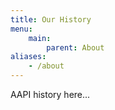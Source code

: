 ```yaml
---
title: Our History
menu: 
    main:
        parent: About
aliases:
    - /about
---
```


AAPI history here...